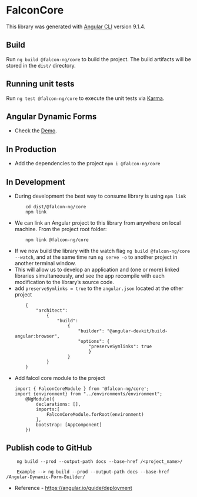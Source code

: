 # FalconCore

This library was generated with [Angular CLI](https://github.com/angular/angular-cli) version 9.1.4.

## Build

Run `ng build @falcon-ng/core` to build the project. The build artifacts will be stored in the `dist/` directory.

## Running unit tests

Run `ng test @falcon-ng/core` to execute the unit tests via [Karma](https://karma-runner.github.io).

## Angular Dynamic Forms

* Check the [Demo](https://anandjaisy.github.io/Angular-Dynamic-Form-Builder/). 

## In Production
* Add the dependencies to the project `npm i @falcon-ng/core`

## In Development
* During development the best way to consume library is using `npm link`
    ``` 
        cd dist/@falcon-ng/core
        npm link
    ```
* We can link an Angular project to this library from anywhere on local machine. From the project root folder:
    ``` 
        npm link @falcon-ng/core       
    ```
* If we now build the library with the watch flag `ng build @falcon-ng/core --watch`, and at the same time run `ng serve -o` to another   project in another terminal window.
* This will allow us to develop an application and (one or more) linked libraries simultaneously, and see the app recompile with each modification to the library’s source code.
* add `preserveSymlinks = true` to the `angular.json` located at the other project 
    ``` 
        {
            "architect": 
                {
                    "build": 
                        {
                            "builder": "@angular-devkit/build-angular:browser",
                            "options": {
                                "preserveSymlinks": true
                                }
                        }
                }
        } 
    ```
* Add falcol core module to the project 
    ``` 
    import { FalconCoreModule } from '@falcon-ng/core';
    import {environment} from "../environments/environment";
        @NgModule({
            declarations: [],
            imports:[
                FalconCoreModule.forRoot(environment)
            ],
            bootstrap: [AppComponent]
        })
    ```
## Publish code to GitHub
        
        ng build --prod --output-path docs --base-href /<project_name>/

        Example --> ng build --prod --output-path docs --base-href /Angular-Dynamic-Form-Builder/
* Reference - https://angular.io/guide/deployment
        